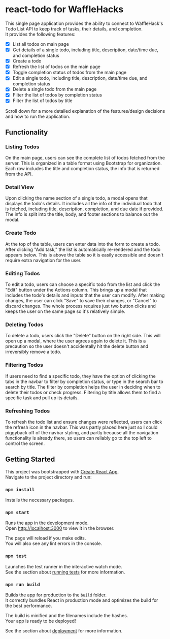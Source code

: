 # react-todo for WaffleHacks

This single page application provides the ability to connect to WaffleHack's Todo List API to keep track of tasks, their details, and completion.\
It provides the following features:

- [x] List all todos on main page
- [x] Get details of a single todo, including title, description, date/time due, and completion status
- [x] Create a todo
- [x] Refresh the list of todos on the main page
- [x] Toggle completion status of todos from the main page
- [x] Edit a single todo, including title, description, date/time due, and completion status
- [x] Delete a single todo from the main page
- [x] Filter the list of todos by completion status
- [x] Filter the list of todos by title

Scroll down for a more detailed explanation of the features/design decisions and how to run the application.

## Functionality

### Listing Todos

On the main page, users can see the complete list of todos fetched from the server. This is organized in a table format using Bootstrap for organization. Each row includes the title and completion status, the info that is returned from the API.

### Detail View

Upon clicking the name section of a single todo, a modal opens that displays the todo's details. It includes all the info of the individual todo that is fetched, including title, description, completion, and due date if provided. The info is split into the title, body, and footer sections to balance out the modal.

### Create Todo

At the top of the table, users can enter data into the form to create a todo. After clicking "Add task," the list is automatically re-rendered and the todo appears below. This is above the table so it is easily accessible and doesn't require extra navigation for the user.

### Editing Todos

To edit a todo, users can choose a specific todo from the list and click the "Edit" button under the Actions column. This brings up a modal that includes the todo's details and inputs that the user can modify. After making changes, the user can click "Save" to save their changes, or "Cancel" to discard changes. The whole process requires just two button clicks and keeps the user on the same page so it's relatively simple.

### Deleting Todos

To delete a todo, users click the "Delete" button on the right side. This will open up a modal, where the user agrees again to delete it. This is a precaution so the user doesn't accidentally hit the delete button and irreversibly remove a todo.

### Filtering Todos

If users need to find a specific todo, they have the option of clicking the tabs in the navbar to filter by completion status, or type in the search bar to search by title. The filter by completion helps the user in deciding when to delete their todos or check progress. Filtering by title allows them to find a specific task and pull up its details.

### Refreshing Todos

To refresh the todo list and ensure changes were reflected, users can click the refresh icon in the navbar. This was partly placed here just so I could piggyback off of the navbar styling, and partly because all the navigation functionality is already there, so users can reliably go to the top left to control the screen.

## Getting Started

This project was bootstrapped with [Create React App](https://github.com/facebook/create-react-app).\
Navigate to the project directory and run:

### `npm install`

Installs the necessary packages.

### `npm start`

Runs the app in the development mode.\
Open [http://localhost:3000](http://localhost:3000) to view it in the browser.

The page will reload if you make edits.\
You will also see any lint errors in the console.

### `npm test`

Launches the test runner in the interactive watch mode.\
See the section about [running tests](https://facebook.github.io/create-react-app/docs/running-tests) for more information.

### `npm run build`

Builds the app for production to the `build` folder.\
It correctly bundles React in production mode and optimizes the build for the best performance.

The build is minified and the filenames include the hashes.\
Your app is ready to be deployed!

See the section about [deployment](https://facebook.github.io/create-react-app/docs/deployment) for more information.
